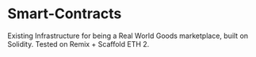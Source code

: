# Smart-Contracts
Existing Infrastructure for being a Real World Goods marketplace, built on Solidity. Tested on Remix + Scaffold ETH 2. 
